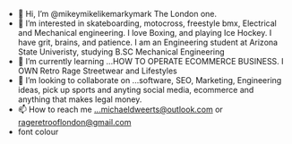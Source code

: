 - 👋 Hi, I’m @mikeymikelikemarkymark  The London one. 
- 👀 I’m interested in skateboarding, motocross, freestyle bmx, Electrical and Mechanical engineering. I love Boxing, and playing Ice Hockey. I have grit, brains, and patience. I am an Engineering student at Arizona State Univeristy, studying B.SC Mechanical Engineering
- 🌱 I’m currently learning ...HOW TO OPERATE ECOMMERCE BUSINESS. I OWN Retro Rage Streetwear and Lifestyles 
- 💞️ I’m looking to collaborate on ...software, SEO, Marketing, Engineering ideas, pick up sports and anyting social media, ecommerce and anything that makes legal money.
- 📫 How to reach me ...michaeldweerts@outlook.com or rageretrooflondon@gmail.com
- font colour 

<!---
mikeymikelikemarkymark/mikeymikelikemarkymark is a ✨ special ✨ repository because its `README.md` (this file) appears on your GitHub profile.
You can click the Preview link to take a look at your changes.
--->
